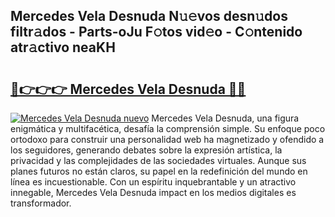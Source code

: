 ## Mercedes Vela Desnuda N𝚞𝚎vos desn𝚞dos filtr𝚊dos - Parts-oJu F𝚘tos vid𝚎o - C𝚘ntenido atr𝚊ctivo neaKH

# <h2><a href="http://mbbshjb.tromn.icu/?c=Mercedes+Vela+Desnuda">🔗👉👉👉 Mercedes Vela Desnuda 🔗🔗</a></h2>

[![Mercedes Vela Desnuda nuevo](https://i.imgur.com/pEAQMta.gif)](http://mbbshjb.tromn.icu/?c=Mercedes+Vela+Desnuda)
Mercedes Vela Desnuda, una figura enigmática y multifacética, desafía la comprensión simple. Su enfoque poco ortodoxo para construir una personalidad web ha magnetizado y ofendido a los seguidores, generando debates sobre la expresión artística, la privacidad y las complejidades de las sociedades virtuales. Aunque sus planes futuros no están claros, su papel en la redefinición del mundo en línea es incuestionable. Con un espíritu inquebrantable y un atractivo innegable, Mercedes Vela Desnuda impact en los medios digitales es transformador.
